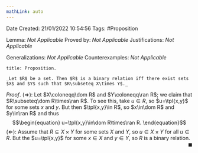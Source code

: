 ```yaml
---
mathLink: auto
---
```


<div class="topSpace"></div>

Date Created: 21/01/2022 10:54:56
Tags: #Proposition

Lemma: _Not Applicable_
Proved by: _Not Applicable_
Justifications: _Not Applicable_

Generalizations: _Not Applicable_
Counterexamples: _Not Applicable_

``` ad-Proposition
title: Proposition.

_Let $R$ be a set. Then $R$ is a binary relation iff there exist sets $X$ and $Y$ such that $R\subseteq X\times Y$._

```

_Proof_. ($\Rightarrow$): Let $X\coloneqq\dom R$ and $Y\coloneqq\ran R$; we claim that $R\subseteq\dom R\times\ran R$. To see this, take $u\in R$, so $u=\tpl{x,y}$ for some sets $x$ and $y$. But then $\tpl{x,y}\in R$, so $x\in\dom R$ and $y\in\ran R$ and thus
$$\begin{equation}
    u=\tpl{x,y}\in\dom R\times\ran R.
\end{equation}$$
($\Leftarrow$): Assume that $R\subseteq X\times Y$ for some sets $X$ and $Y$, so $u\in X\times Y$ for all $u\in R$. But the $u=\tpl{x,y}$ for some $x\in X$ and $y\in Y$, so $R$ is a binary relation.<span style="float:right;">$\blacksquare$</span>
